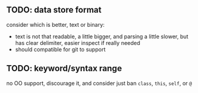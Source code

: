 ## TODO: data store format
consider which is better, text or binary:
- text is not that readable, a little bigger, and parsing a little slower, but has clear delimiter, easier inspect if really needed 
- should compatible for git to support

## TODO: keyword/syntax range
no OO support, discourage it,
and consider just ban `class`, `this`, `self`, or `@`
